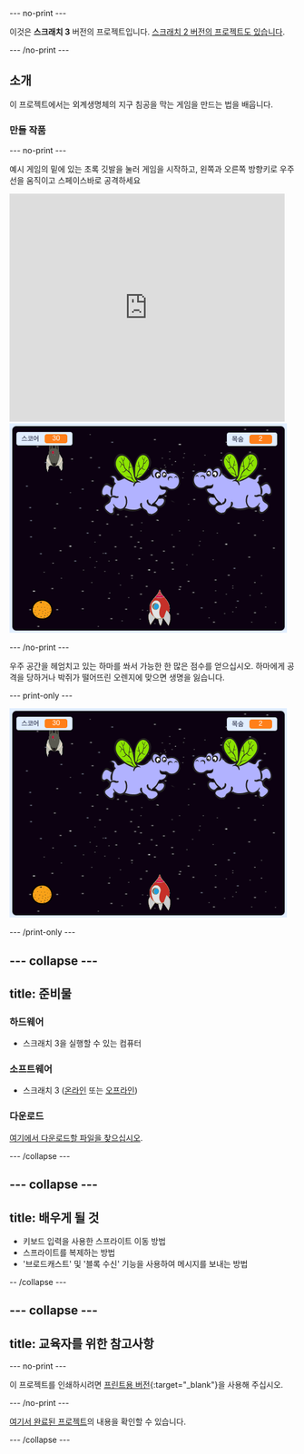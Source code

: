 --- no-print ---

이것은 **스크래치 3** 버전의 프로젝트입니다. [스크래치 2 버전의 프로젝트도 있습니다](https://projects.raspberrypi.org/ko-KR/projects/clone-wars-scratch2).

--- /no-print ---

## 소개

이 프로젝트에서는 외계생명체의 지구 침공을 막는 게임을 만드는 법을 배웁니다.

### 만들 작품

--- no-print ---

예시 게임의 밑에 있는 초록 깃발을 눌러 게임을 시작하고, <kbd>왼쪽</kbd>과 <kbd>오른쪽</kbd> 방향키로 우주선을 움직이고 <kbd>스페이스바</kbd>로 공격하세요

<div class="scratch-preview">
  <iframe allowtransparency="true" width="485" height="402" src="https://scratch.mit.edu/projects/embed/413426445/?autostart=false" frameborder="0" scrolling="no"></iframe>
  <img src="images/showcase.png">
</div>

--- /no-print ---

우주 공간을 헤엄치고 있는 하마를 쏴서 가능한 한 많은 점수를 얻으십시오. 하마에게 공격을 당하거나 박쥐가 떨어뜨린 오렌지에 맞으면 생명을 잃습니다.

--- print-only ---

![설명](images/showcase.png)

--- /print-only ---

--- collapse ---
---
title: 준비물
---

### 하드웨어

+ 스크래치 3을 실행할 수 있는 컴퓨터

### 소프트웨어

+ 스크래치 3 ([온라인](https://rpf.io/scratchon) 또는 [오프라인](https://rpf.io/scratchoff))

### 다운로드

[여기에서 다운로드할 파일을 찾으십시오](http://rpf.io/p/ko-KR/clone-wars-go).

--- /collapse ---

--- collapse ---
---
title: 배우게 될 것
---

+ 키보드 입력을 사용한 스프라이트 이동 방법
+ 스프라이트를 복제하는 방법
+ '브로드캐스트' 및 '블록 수신' 기능을 사용하여 메시지를 보내는 방법

-- /collapse ---

--- collapse ---
---
title: 교육자를 위한 참고사항
---

--- no-print ---

이 프로젝트를 인쇄하시려면 [프린트용 버전](https://projects.raspberrypi.org/ko-KR/projects/clone-wars/print){:target="_blank"}을 사용해 주십시오.

--- /no-print ---

[여기서 완료된 프로젝트](http://rpf.io/p/ko-KR/clone-wars-get)의 내용을 확인할 수 있습니다.

--- /collapse ---